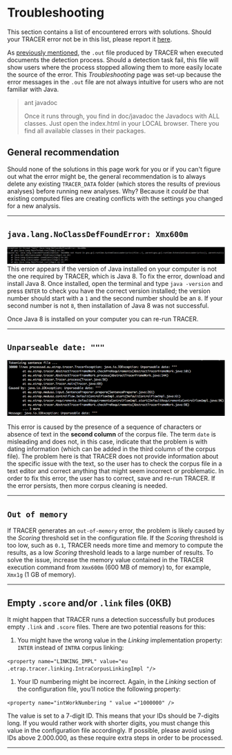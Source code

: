 # Troubleshooting

This section contains a list of encountered errors with solutions. Should your TRACER error not be in this list, please report it [here](http://www.etrap.eu/redmine/projects/tracer).

As [previously mentioned](/execution-of-tracer.md), the `.out` file produced by TRACER when executed documents the detection process. Should a detection task fail, this file will show users where the process stopped allowing them to more easily locate the source of the error. This _Troubleshooting_ page was set-up because the error messages in the `.out` file are not always intuitive for users who are not familiar with Java.



> ant javadoc
>
> Once it runs through, you find in doc/javadoc the Javadocs with ALL classes. Just open the index.html in your LOCAL browser. There you find all available classes in their packages.

 

## General recommendation

Should none of the solutions in this page work for you or if you can't figure out what the error might be, the general recommendation is to always delete any existing `TRACER_DATA` folder \(which stores the results of previous analyses\) before running new analyses. Why? Because it _could be_ that existing computed files are creating conflicts with the settings you changed for a new analysis.

---

## `java.lang.NoClassDefFoundError: Xmx600m`

![](/assets/wrong-Java.png)This error appears if the version of Java installed on your computer is not the one required by TRACER, which is Java 8. To fix the error, download and install Java 8. Once installed, open the terminal and type `java -version` and press `ENTER` to check you have the correct version installed; the version number should start with a `1` and the second number should be an `8`.  If your second number is not `8`, then installation of Java 8 was not successful.

Once Java 8 is installed on your computer you can re-run TRACER.

---

## `Unparseable date: """`

![](/assets/unparseable-date.png)

This error is caused by the presence of a sequence of characters or absence of text in the **second column** of the corpus file. The term `date` is misleading and does not, in this case, indicate that the problem is with dating information \(which can be added in the third column of the corpus file\). The problem here is that TRACER does not provide information about the specific issue with the text, so the user has to check the corpus file in a text editor and correct anything that might seem incorrect or problematic. In order to fix this error, the user has to correct, save and re-run TRACER. If the error persists, then more corpus cleaning is needed.

---

## `Out of memory`

If TRACER generates an `out-of-memory` error, the problem is likely caused by the _Scoring_ threshold set in the configuration file. If the _Scoring_ threshold is too low, such as `0.1`, TRACER needs more time and memory to compute the results, as a low _Scoring_ threshold leads to a large number of results. To solve the issue, increase the memory value contained in the TRACER execution command from `Xmx600m` \(600 MB of memory\) to, for example, `Xmx1g` \(1 GB of memory\).

---

## Empty `.score` and/or `.link` files \(0KB\)

It might happen that TRACER runs a detection successfully but produces empty `.link` and `.score` files. There are two potential reasons for this:

1. You might have the wrong value in the _Linking_ implementation property: `INTER` instead of `INTRA` corpus linking:

`<property name="LINKING_IMPL" value="eu .etrap.tracer.linking.IntraCorpusLinkingImpl "/>`

1. Your ID numbering might be incorrect. Again, in the _Linking_ section of the configuration file, you’ll notice the following property:

`<property name="intWorkNumbering " value ="1000000" />`

The value is set to a 7-digit ID. This means that your IDs should be 7-digits long. If you would rather work with shorter digits, you must change this value in the configuration file accordingly. If possible, please avoid using IDs above 2.000.000, as these require extra steps in order to be processed.

---



